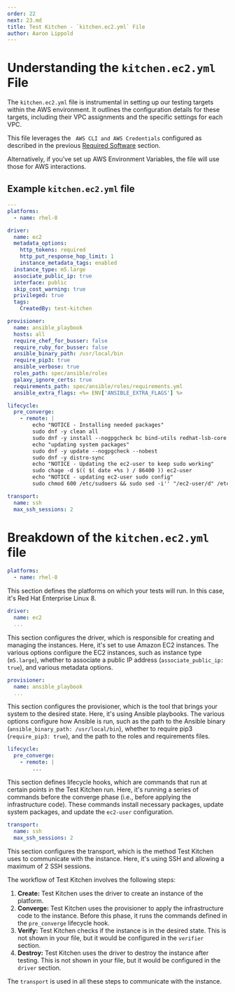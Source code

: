 ```yaml
---
order: 22
next: 23.md
title: Test Kitchen - `kitchen.ec2.yml` File
author: Aaron Lippold
---
```


# Understanding the `kitchen.ec2.yml` File

The `kitchen.ec2.yml` file is instrumental in setting up our testing targets within the AWS environment. It outlines the configuration details for these targets, including their VPC assignments and the specific settings for each VPC.

This file leverages the ` AWS CLI and AWS Credentials` configured as described in the previous [Required Software](#13-required-software) section.

Alternatively, if you've set up AWS Environment Variables, the file will use those for AWS interactions.

## Example `kitchen.ec2.yml` file

```yaml
---
platforms:
  - name: rhel-8

driver:
  name: ec2
  metadata_options:
    http_tokens: required
    http_put_response_hop_limit: 1
    instance_metadata_tags: enabled
  instance_type: m5.large
  associate_public_ip: true
  interface: public
  skip_cost_warning: true
  privileged: true
  tags:
    CreatedBy: test-kitchen

provisioner:
  name: ansible_playbook
  hosts: all
  require_chef_for_busser: false
  require_ruby_for_busser: false
  ansible_binary_path: /usr/local/bin
  require_pip3: true
  ansible_verbose: true
  roles_path: spec/ansible/roles
  galaxy_ignore_certs: true
  requirements_path: spec/ansible/roles/requirements.yml
  ansible_extra_flags: <%= ENV['ANSIBLE_EXTRA_FLAGS'] %>

lifecycle:
  pre_converge:
    - remote: |
        echo "NOTICE - Installing needed packages"
        sudo dnf -y clean all
        sudo dnf -y install --nogpgcheck bc bind-utils redhat-lsb-core vim
        echo "updating system packages"
        sudo dnf -y update --nogpgcheck --nobest
        sudo dnf -y distro-sync
        echo "NOTICE - Updating the ec2-user to keep sudo working"
        sudo chage -d $(( $( date +%s ) / 86400 )) ec2-user
        echo "NOTICE - updating ec2-user sudo config"
        sudo chmod 600 /etc/sudoers && sudo sed -i'' "/ec2-user/d" /etc/sudoers && sudo chmod 400 /etc/sudoers

transport:
  name: ssh
  max_ssh_sessions: 2
```

# Breakdown of the `kitchen.ec2.yml` file

```yaml
platforms:
  - name: rhel-8
```

This section defines the platforms on which your tests will run. In this case, it's Red Hat Enterprise Linux 8.

```yaml
driver:
  name: ec2
  ...
```

This section configures the driver, which is responsible for creating and managing the instances. Here, it's set to use Amazon EC2 instances. The various options configure the EC2 instances, such as instance type (`m5.large`), whether to associate a public IP address (`associate_public_ip: true`), and various metadata options.

```yaml
provisioner:
  name: ansible_playbook
  ...
```

This section configures the provisioner, which is the tool that brings your system to the desired state. Here, it's using Ansible playbooks. The various options configure how Ansible is run, such as the path to the Ansible binary (`ansible_binary_path: /usr/local/bin`), whether to require pip3 (`require_pip3: true`), and the path to the roles and requirements files.

```yaml
lifecycle:
  pre_converge:
    - remote: |
        ...
```

This section defines lifecycle hooks, which are commands that run at certain points in the Test Kitchen run. Here, it's running a series of commands before the converge phase (i.e., before applying the infrastructure code). These commands install necessary packages, update system packages, and update the `ec2-user` configuration.

```yaml
transport:
  name: ssh
  max_ssh_sessions: 2
```

This section configures the transport, which is the method Test Kitchen uses to communicate with the instance. Here, it's using SSH and allowing a maximum of 2 SSH sessions.

The workflow of Test Kitchen involves the following steps:

1. **Create:** Test Kitchen uses the driver to create an instance of the platform.
2. **Converge:** Test Kitchen uses the provisioner to apply the infrastructure code to the instance. Before this phase, it runs the commands defined in the `pre_converge` lifecycle hook.
3. **Verify:** Test Kitchen checks if the instance is in the desired state. This is not shown in your file, but it would be configured in the `verifier` section.
4. **Destroy:** Test Kitchen uses the driver to destroy the instance after testing. This is not shown in your file, but it would be configured in the `driver` section.

The `transport` is used in all these steps to communicate with the instance.